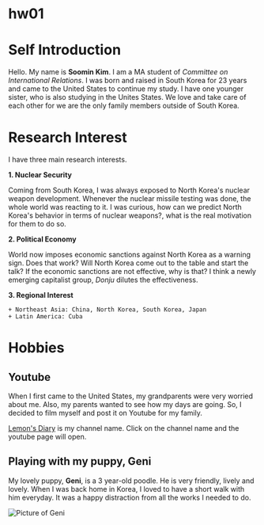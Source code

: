 # hw01

# Self Introduction
Hello. My name is __Soomin Kim__. I am a MA student of _Committee on International Relations_. I was born and raised in South Korea for 23 years and came to the United States to continue my study. I have one younger sister, who is also studying in the Unites States. We love and take care of each other for we are the only family members outside of South Korea. 

# Research Interest
I have three main research interests.

**1. Nuclear Security**

  Coming from South Korea, I was always exposed to North Korea's nuclear weapon development. Whenever the nuclear missile testing was done, the whole world was reacting to it. I was curious, how can we predict North Korea's behavior in terms of nuclear weapons?, what is the real motivation for them to do so. 

**2. Political Economy**

  World now imposes economic sanctions against North Korea as a warning sign. Does that work? Will North Korea come out to the table and start the talk? If the economic sanctions are not effective, why is that? I think a newly emerging capitalist group, *Donju* dilutes the effectiveness. 

**3. Regional Interest**

    + Northeast Asia: China, North Korea, South Korea, Japan
    + Latin America: Cuba

# Hobbies
## **Youtube**

When I first came to the United States, my grandparents were very worried about me. Also, my parents wanted to see how my days are going. So, I decided to film myself and post it on Youtube for my family.

[Lemon's Diary](https://www.youtube.com/channel/UCtnNSkVJe3K9GxoXFMyEFIg?view_as=subscriber) is my channel name. Click on the channel name and the youtube page will open.

## **Playing with my puppy, Geni**

My lovely puppy, __Geni__, is a 3 year-old poodle. He is very friendly, lively and lovely. When I was back home in Korea, I loved to have a short walk with him everyday. It was a happy distraction from all the works I needed to do. 

![Picture of Geni](/Users/soominkim/Desktop/Genipicture.jpeg)



